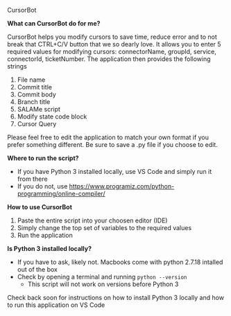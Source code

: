 CursorBot

**What can CursorBot do for me?**

CursorBot helps you modify cursors to save time, reduce error and to not break that CTRL+C/V button that we so dearly love. It allows you to enter 5 required values for modifying cursors: connectorName, groupId, service, connectorId, ticketNumber. The application then provides the following strings 
1. File name
2. Commit title
3. Commit body
4. Branch title
5. SALAMe script
6. Modify state code block
7. Cursor Query

Please feel free to edit the application to match your own format if you prefer something different. Be sure to save a .py file if you choose to edit.

**Where to run the script?**
- If you have Python 3 installed locally, use VS Code and simply run it from there
- If you do not, use https://www.programiz.com/python-programming/online-compiler/

**How to use CursorBot**
1. Paste the entire script into your choosen editor (IDE)
2. Simply change the top set of variables to the required values
3. Run the application

**Is Python 3 installed locally?**
- If you have to ask, likely not. Macbooks come with python 2.7.18 intalled out of the box
- Check by opening a terminal and running `python --version`
   - This script will not work on versions before Python 3

Check back soon for instructions on how to install Python 3 locally and how to run this application on VS Code
